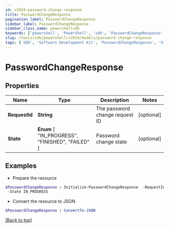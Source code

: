 ```yaml
---
id: v2024-password-change-response
title: PasswordChangeResponse
pagination_label: PasswordChangeResponse
sidebar_label: PasswordChangeResponse
sidebar_class_name: powershellsdk
keywords: ['powershell', 'PowerShell', 'sdk', 'PasswordChangeResponse', 'V2024PasswordChangeResponse'] 
slug: /tools/sdk/powershell/v2024/models/password-change-response
tags: ['SDK', 'Software Development Kit', 'PasswordChangeResponse', 'V2024PasswordChangeResponse']
---
```



# PasswordChangeResponse

## Properties

Name | Type | Description | Notes
------------ | ------------- | ------------- | -------------
**RequestId** | **String** | The password change request ID | [optional] 
**State** |  **Enum** [  "IN_PROGRESS",    "FINISHED",    "FAILED" ] | Password change state | [optional] 

## Examples

- Prepare the resource
```powershell
$PasswordChangeResponse = Initialize-PasswordChangeResponse  -RequestId 089899f13a8f4da7824996191587bab9 `
 -State IN_PROGRESS
```

- Convert the resource to JSON
```powershell
$PasswordChangeResponse | ConvertTo-JSON
```


[[Back to top]](#) 

